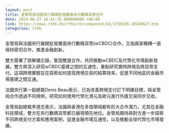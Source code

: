 ```yaml
---
layout: post
title: 金管局與法國央行展開批發層面央行數碼貨幣合作
date: 2024-06-27 16:41:35.000000000 +08:00
link: https://news.rthk.hk/rthk/ch/component/k2/1759295-20240627.htm
categories: rthk
---
```


金管局與法國央行展開批發層面央行數碼貨幣(wCBDC)合作，又指兩家機構一直保持密切合作，推進金融創新。

雙方簽署了諒解備忘錄，鞏固雙邊合作，共同推動wCBDC及代幣化市場創新發展。雙方將深入研究wCBDC基建之間的互通性，重點研究實時跨境及跨貨幣支付。這項跨境實驗旨在探索如何提高跨境交易的結算效率，促進不同地區的金融市場基建之間互通。

法國央行第一副總裁Denis Beau表示，已為改善跨境支付訂下明確目標，與金管局合作透過不同用例，研究如何使用代幣化港元及歐元進行外匯交易同步交收。

金管局副總裁李達志表示，法國與香港在多個領域都有巨大合作潛力，尤其在金融科技領域，雙方在央行數碼貨幣都已展現領先地位。金管局期待與對方進一步探索不同跨境支付方案和應用案例，促進金融市場互通性，以及推動全球代幣化市場發展。
